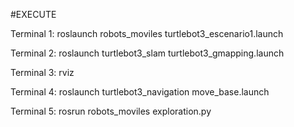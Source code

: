 #EXECUTE


Terminal 1: roslaunch robots_moviles turtlebot3_escenario1.launch

Terminal 2: roslaunch turtlebot3_slam turtlebot3_gmapping.launch

Terminal 3: rviz

Terminal 4: roslaunch turtlebot3_navigation move_base.launch

Terminal 5: rosrun robots_moviles exploration.py

